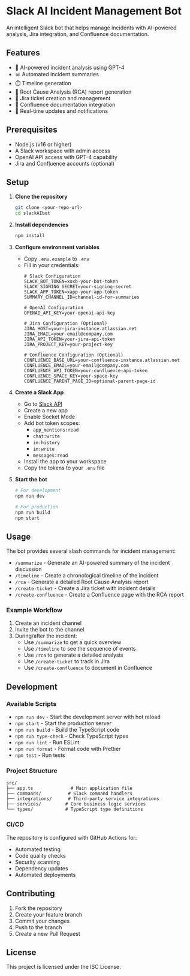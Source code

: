 # Slack AI Incident Management Bot

An intelligent Slack bot that helps manage incidents with AI-powered analysis, Jira integration, and Confluence documentation.

## Features

- 🤖 AI-powered incident analysis using GPT-4
- 📊 Automated incident summaries
- ⏱️ Timeline generation
- 📝 Root Cause Analysis (RCA) report generation
- 🎫 Jira ticket creation and management
- 📄 Confluence documentation integration
- 🔄 Real-time updates and notifications

## Prerequisites

- Node.js (v16 or higher)
- A Slack workspace with admin access
- OpenAI API access with GPT-4 capability
- Jira and Confluence accounts (optional)

## Setup

1. **Clone the repository**
   ```bash
   git clone <your-repo-url>
   cd slackAIbot
   ```

2. **Install dependencies**
   ```bash
   npm install
   ```

3. **Configure environment variables**
   - Copy `.env.example` to `.env`
   - Fill in your credentials:
     ```env
     # Slack Configuration
     SLACK_BOT_TOKEN=xoxb-your-bot-token
     SLACK_SIGNING_SECRET=your-signing-secret
     SLACK_APP_TOKEN=xapp-your-app-token
     SUMMARY_CHANNEL_ID=channel-id-for-summaries

     # OpenAI Configuration
     OPENAI_API_KEY=your-openai-api-key

     # Jira Configuration (Optional)
     JIRA_HOST=your-jira-instance.atlassian.net
     JIRA_EMAIL=your-email@company.com
     JIRA_API_TOKEN=your-jira-api-token
     JIRA_PROJECT_KEY=your-project-key

     # Confluence Configuration (Optional)
     CONFLUENCE_BASE_URL=your-confluence-instance.atlassian.net
     CONFLUENCE_EMAIL=your-email@company.com
     CONFLUENCE_API_TOKEN=your-confluence-api-token
     CONFLUENCE_SPACE_KEY=your-space-key
     CONFLUENCE_PARENT_PAGE_ID=optional-parent-page-id
     ```

4. **Create a Slack App**
   - Go to [Slack API](https://api.slack.com/apps)
   - Create a new app
   - Enable Socket Mode
   - Add bot token scopes:
     - `app_mentions:read`
     - `chat:write`
     - `im:history`
     - `im:write`
     - `messages:read`
   - Install the app to your workspace
   - Copy the tokens to your `.env` file

5. **Start the bot**
   ```bash
   # For development
   npm run dev

   # For production
   npm run build
   npm start
   ```

## Usage

The bot provides several slash commands for incident management:

- `/summarize` - Generate an AI-powered summary of the incident discussion
- `/timeline` - Create a chronological timeline of the incident
- `/rca` - Generate a detailed Root Cause Analysis report
- `/create-ticket` - Create a Jira ticket with incident details
- `/create-confluence` - Create a Confluence page with the RCA report

### Example Workflow

1. Create an incident channel
2. Invite the bot to the channel
3. During/after the incident:
   - Use `/summarize` to get a quick overview
   - Use `/timeline` to see the sequence of events
   - Use `/rca` to generate a detailed analysis
   - Use `/create-ticket` to track in Jira
   - Use `/create-confluence` to document in Confluence

## Development

### Available Scripts

- `npm run dev` - Start the development server with hot reload
- `npm start` - Start the production server
- `npm run build` - Build the TypeScript code
- `npm run type-check` - Check TypeScript types
- `npm run lint` - Run ESLint
- `npm run format` - Format code with Prettier
- `npm test` - Run tests

### Project Structure

```
src/
├── app.ts              # Main application file
├── commands/          # Slack command handlers
├── integrations/      # Third-party service integrations
├── services/         # Core business logic services
└── types/            # TypeScript type definitions
```

### CI/CD

The repository is configured with GitHub Actions for:
- Automated testing
- Code quality checks
- Security scanning
- Dependency updates
- Automated deployments

## Contributing

1. Fork the repository
2. Create your feature branch
3. Commit your changes
4. Push to the branch
5. Create a new Pull Request

## License

This project is licensed under the ISC License.
